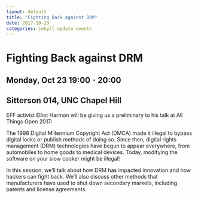 ```yaml
---
layout: default
title: "Fighting Back Against DRM"
date: 2017-10-23
categories: jekyll update events
---
```


# Fighting Back against DRM
## Monday, Oct 23 19:00 - 20:00
## Sitterson 014, UNC Chapel Hill

EFF activist Elliot Harmon will be giving us a preliminary to his talk
at All Things Open 2017:

The 1998 Digital Millennium Copyright Act (DMCA) made it illegal to
bypass digital locks or publish methods of doing so. Since then, digital
rights management (DRM) technologies have begun to appear everywhere,
from automobiles to home goods to medical devices. Today, modifying the
software on your slow cooker might be illegal!

In this session, we’ll talk about how DRM has impacted innovation and
how hackers can fight back. We’ll also discuss other methods that
manufacturers have used to shut down secondary markets, including
patents and license agreements.

